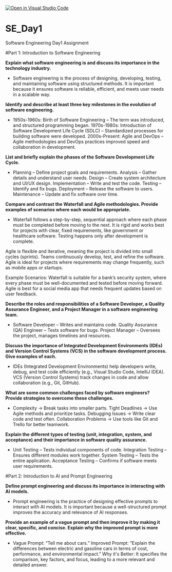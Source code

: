 [![Open in Visual Studio Code](https://classroom.github.com/assets/open-in-vscode-2e0aaae1b6195c2367325f4f02e2d04e9abb55f0b24a779b69b11b9e10269abc.svg)](https://classroom.github.com/online_ide?assignment_repo_id=18398590&assignment_repo_type=AssignmentRepo)
# SE_Day1
Software Engineering Day1 Assignment

#Part 1: Introduction to Software Engineering

**Explain what software engineering is and discuss its importance in the technology industry.**
- Software engineering is the process of designing, developing, testing, and maintaining software using structured methods. It is important because it ensures software is reliable, efficient, and meets user needs in a scalable way.

**Identify and describe at least three key milestones in the evolution of software engineering.**
- 1950s-1960s: Birth of Software Engineering – The term was introduced, and structured programming began.
1970s-1980s: Introduction of Software Development Life Cycle (SDLC) – Standardized processes for building software were developed.
2000s-Present: Agile and DevOps – Agile methodologies and DevOps practices improved speed and collaboration in development.

**List and briefly explain the phases of the Software Development Life Cycle.**
- Planning – Define project goals and requirements.
Analysis – Gather details and understand user needs.
Design – Create system architecture and UI/UX design.
Implementation – Write and test the code.
Testing – Identify and fix bugs.
Deployment – Release the software to users.
Maintenance – Update and fix software over time.

**Compare and contrast the Waterfall and Agile methodologies. Provide examples of scenarios where each would be appropriate.**
- Waterfall follows a step-by-step, sequential approach where each phase must be completed before moving to the next. It is rigid and works best for projects with clear, fixed requirements, like government or healthcare software. Testing happens only after development is complete.

Agile is flexible and iterative, meaning the project is divided into small cycles (sprints). Teams continuously develop, test, and refine the software. Agile is ideal for projects where requirements may change frequently, such as mobile apps or startups.

Example Scenarios:
Waterfall is suitable for a bank’s security system, where every phase must be well-documented and tested before moving forward.
Agile is best for a social media app that needs frequent updates based on user feedback.

**Describe the roles and responsibilities of a Software Developer, a Quality Assurance Engineer, and a Project Manager in a software engineering team.**
- Software Developer – Writes and maintains code.
Quality Assurance (QA) Engineer – Tests software for bugs.
Project Manager – Oversees the project, manages timelines and resources.

**Discuss the importance of Integrated Development Environments (IDEs) and Version Control Systems (VCS) in the software development process. Give examples of each.**
- IDEs (Integrated Development Environments) help developers write, debug, and test code efficiently (e.g., Visual Studio Code, IntelliJ IDEA).
VCS (Version Control Systems) track changes in code and allow collaboration (e.g., Git, GitHub).

**What are some common challenges faced by software engineers? Provide strategies to overcome these challenges.**
- Complexity → Break tasks into smaller parts.
Tight Deadlines → Use Agile methods and prioritize tasks.
Debugging Issues → Write clear code and test often.
Collaboration Problems → Use tools like Git and Trello for better teamwork.


**Explain the different types of testing (unit, integration, system, and acceptance) and their importance in software quality assurance.**
- Unit Testing – Tests individual components of code.
Integration Testing – Ensures different modules work together.
System Testing – Tests the entire application.
Acceptance Testing – Confirms if software meets user requirements.


#Part 2: Introduction to AI and Prompt Engineering


**Define prompt engineering and discuss its importance in interacting with AI models.**
- Prompt engineering is the practice of designing effective prompts to interact with AI models. It is important because a well-structured prompt improves the accuracy and relevance of AI responses.


**Provide an example of a vague prompt and then improve it by making it clear, specific, and concise. Explain why the improved prompt is more effective.**
- Vague Prompt: “Tell me about cars.”
Improved Prompt: “Explain the differences between electric and gasoline cars in terms of cost, performance, and environmental impact.”
Why it's Better: It specifies the comparison, key factors, and focus, leading to a more relevant and detailed answer.
